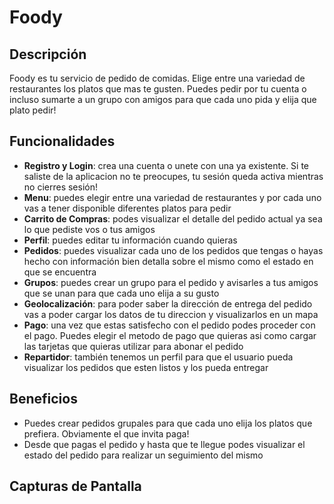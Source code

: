 # Foody

## Descripción

Foody es tu servicio de pedido de comidas. Elige entre una variedad de restaurantes los platos que mas te gusten. Puedes pedir por tu cuenta o incluso sumarte a un grupo con amigos para que cada uno pida y elija que plato pedir!

## Funcionalidades

- **Registro y Login**: crea una cuenta o unete con una ya existente. Si te saliste de la aplicacion no te preocupes, tu sesión queda activa mientras no cierres sesión!
- **Menu**: puedes elegir entre una variedad de restaurantes y por cada uno vas a tener disponible diferentes platos para pedir
- **Carrito de Compras**: podes visualizar el detalle del pedido actual ya sea lo que pediste vos o tus amigos
- **Perfil**: puedes editar tu información cuando quieras
- **Pedidos**: puedes visualizar cada uno de los pedidos que tengas o hayas hecho con información bien detalla sobre el mismo como el estado en que se encuentra
- **Grupos**: puedes crear un grupo para el pedido y avisarles a tus amigos que se unan para que cada uno elija a su gusto
- **Geolocalización**: para poder saber la dirección de entrega del pedido vas a poder cargar los datos de tu direccion y visualizarlos en un mapa
- **Pago**: una vez que estas satisfecho con el pedido podes proceder con el pago. Puedes elegir el metodo de pago que quieras asi como cargar las tarjetas que quieras utilizar para abonar el pedido
- **Repartidor**: también tenemos un perfil para que el usuario pueda visualizar los pedidos que esten listos y los pueda entregar

## Beneficios

- Puedes crear pedidos grupales para que cada uno elija los platos que prefiera. Obviamente el que invita paga!
- Desde que pagas el pedido y hasta que te llegue podes visualizar el estado del pedido para realizar un seguimiento del mismo

## Capturas de Pantalla
